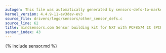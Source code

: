```yaml
---
autogen: This file was automatically generated by sensors-defs-to-markdown.py
kernel_version: 4.4.9-11-ev3dev-ev3
source_file: drivers/lego/sensors/other_sensor_defs.c
source_line: 62
title: mindsensors.com Sensor building kit for NXT with PCF8574 IC (PCF8574-Nx)
sensor_index: 43
---
```


{% include sensor.md %}
